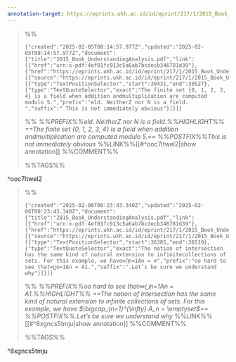 ```yaml
---
annotation-target: https://eprints.ukh.ac.id/id/eprint/217/1/2015_Book_UnderstandingAnalysis.pdf
---
```



>%%
>```annotation-json
>{"created":"2025-02-05T08:14:57.977Z","updated":"2025-02-05T08:14:57.977Z","document":{"title":"2015_Book_UnderstandingAnalysis.pdf","link":[{"href":"urn:x-pdf:4ef01fc913c5a6ab7bcdecb346781d39"},{"href":"https://eprints.ukh.ac.id/id/eprint/217/1/2015_Book_UnderstandingAnalysis.pdf"}],"documentFingerprint":"4ef01fc913c5a6ab7bcdecb346781d39"},"uri":"https://eprints.ukh.ac.id/id/eprint/217/1/2015_Book_UnderstandingAnalysis.pdf","target":[{"source":"https://eprints.ukh.ac.id/id/eprint/217/1/2015_Book_UnderstandingAnalysis.pdf","selector":[{"type":"TextPositionSelector","start":30431,"end":30527},{"type":"TextQuoteSelector","exact":"The finite set {0, 1, 2, 3, 4} is a field when addition andmultiplication are computed modulo 5.","prefix":"eld. NeitherZ nor N is a field. ","suffix":" This is not immediately obvious"}]}]}
>```
>%%
>*%%PREFIX%%eld. NeitherZ nor N is a field.%%HIGHLIGHT%% ==The finite set {0, 1, 2, 3, 4} is a field when addition andmultiplication are computed modulo 5.== %%POSTFIX%%This is not immediately obvious*
>%%LINK%%[[#^ooc7ltwel2|show annotation]]
>%%COMMENT%%
>
>%%TAGS%%
>
^ooc7ltwel2



>%%
>```annotation-json
>{"created":"2025-02-06T00:23:43.340Z","updated":"2025-02-06T00:23:43.340Z","document":{"title":"2015_Book_UnderstandingAnalysis.pdf","link":[{"href":"urn:x-pdf:4ef01fc913c5a6ab7bcdecb346781d39"},{"href":"https://eprints.ukh.ac.id/id/eprint/217/1/2015_Book_UnderstandingAnalysis.pdf"}],"documentFingerprint":"4ef01fc913c5a6ab7bcdecb346781d39"},"uri":"https://eprints.ukh.ac.id/id/eprint/217/1/2015_Book_UnderstandingAnalysis.pdf","target":[{"source":"https://eprints.ukh.ac.id/id/eprint/217/1/2015_Book_UnderstandingAnalysis.pdf","selector":[{"type":"TextPositionSelector","start":36385,"end":36519},{"type":"TextQuoteSelector","exact":"The notion of intersection has the same kind of natural extension to infinitecollections of sets. For this example, we have∞⋂n=1An = ∅","prefix":"oo hard to see that∞⋃n=1An = A1.","suffix":".Let’s be sure we understand why"}]}]}
>```
>%%
>*%%PREFIX%%oo hard to see that∞⋃n=1An = A1.%%HIGHLIGHT%% ==The notion of intersection has the same kind of natural extension to infinite collections of sets. For this example, we have $\bigcap_{n=1}^{\infty} A_n = \emptyset$== %%POSTFIX%%.Let’s be sure we understand why*
>%%LINK%%[[#^8xgncs5tmju|show annotation]]
>%%COMMENT%%
>
>%%TAGS%%
>
^8xgncs5tmju
